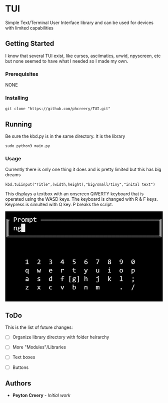 # TUI
Simple Text/Terminal User Interface library and can be used for devices with limited capabilities

## Getting Started

I know that several TUI exist, like curses, asciimatics, urwid, npyscreen, etc but none seemed to have what I needed so I made my own.

### Prerequisites

NONE

### Installing

```
git clone "https://github.com/phcreery/TUI.git"
```

## Running

Be sure the kbd.py is in the same directory. It is the library
```
sudo python3 main.py
```

### Usage

Currently there is only one thing it does and is pretty limited but this has big dreams
```
kbd.tuiinput("Title",(width,height),"big/small/tiny","inital text")
```
This displays a textbox with an onscreen QWERTY keyboard that is operated using the WASD keys. The keyboard is changed with R & F keys. Keypress is simulted with Q key. P breaks the script.

![](images/screenshot2.png)


## ToDo
This is the list of future changes:

 - [ ] Organize library directory with folder heirarchy
 - [ ] More "Modules"/Libraries
 - [ ] Text boxes
 - [ ] Buttons


## Authors

* **Peyton Creery** - *Initial work* 

